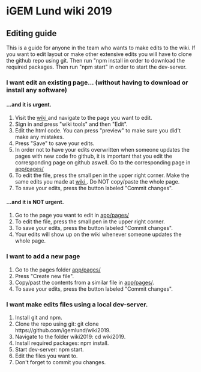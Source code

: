 <h1>iGEM Lund wiki 2019</h1>

<h2>Editing guide</h2>
<p>This is a guide for anyone in the team who wants to make edits to the wiki. If you want to edit layout or make other extensive edits you will have to clone the github repo using git. Then run "npm install in order to download the required packages. Then run "npm start" in order to start the dev-server.</p>

<h3>I want edit an existing page... (without having to download or install any software)</h3>

<h4>...and it is urgent.</h4>
<ol>
    <li>Visit the <a href="https://2019.igem.org/Team:Lund">wiki </a> and navigate to the page you want to edit.</li>
    <li>Sign in and press "wiki tools" and then "Edit".</li>
    <li>Edit the html code. You can press "preview" to make sure you did't make any mistakes.</li>
    <li>Press "Save" to save your edits.</li>
    <li>In order not to have your edits overwritten when someone updates the pages with new code fro github, it is important that you edit the corresponding page on github aswell. Go to the corresponding page in <a href="https://github.com/igemlund/wiki2019/tree/master/app/pages">app/pages/</a></li>
    <li>To edit the file, press the small pen in the upper right corner. Make the same edits you made at <a href="https://2019.igem.org/Team:Lund">wiki </a>. Do NOT copy/paste the whole page.</li>
<li>To save your edits, press the button labeled "Commit changes".</li>
</ol>

<h4>...and it is NOT urgent.</h4>
<ol>
    <li> Go to the page you want to edit in <a href="https://github.com/igemlund/wiki2019/tree/master/app/pages">app/pages/</a></li>
    <li>To edit the file, press the small pen in the upper right corner.</li>
    <li>To save your edits, press the button labeled "Commit changes".</li>
    <li>Your edits will show up on the wiki whenever someone updates the whole page.</li>
</ol>

<h3>I want to add a new page</h3>
<ol>
    <li>Go to the pages folder <a href="https://github.com/igemlund/wiki2019/tree/master/app/pages">app/pages/</a></li>
    <li>Press "Create new file".</li>
    <li>Copy/past the contents from a similar file in <a href="https://github.com/igemlund/wiki2019/tree/master/app/pages">app/pages/</a>.</li>
    <li>To save your edits, press the button labeled "Commit changes".</li>
</ol>

<h3>I want make edits files using a local dev-server.</h3>
<ol>
    <li>Install git and npm.</li>
    <li>Clone the repo using git: git clone https://github.com/igemlund/wiki2019.</li>
    <li>Navigate to the folder wiki2019: cd wiki2019.</li>
    <li>Install required packages: npm install.</li>
    <li>Start dev-server: npm start.</li>
    <li>Edit the files you want to.</li>
    <li>Don't forget to commit you changes.</li>
</ol>


